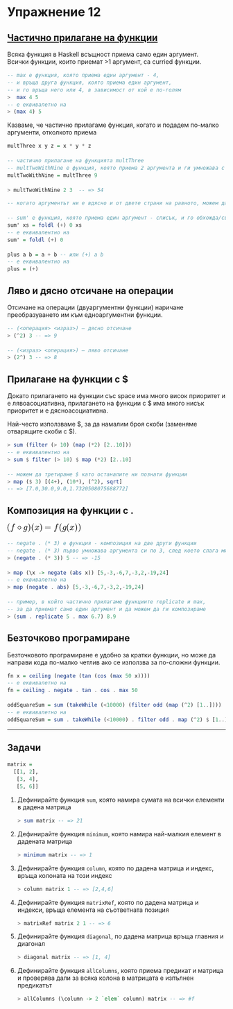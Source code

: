 # Упражнение 12

## [Частично прилагане на функции](http://learnyouahaskell.com/higher-order-functions#curried-functions)

Всяка функция в Haskell всъщност приема само един аргумент.  
Всички функции, които приемат >1 аргумент, са curried функции.

```haskell
-- max е функция, която приема един аргумент - 4,
-- и връща друга функция, която приема един аргумент,
-- и го връща него или 4, в зависимост от кой е по-голям
>  max 4 5  
-- е еквивалетно на
> (max 4) 5
```

Казваме, че частично прилагаме функция, когато и подадем по-малко аргументи, отколкото приема
```haskell
multThree x y z = x * y * z  

-- частично прилагане на функцията multThree
-- multTwoWithNine e функция, която приема 2 аргумента и ги умножава с 9
multTwoWithNine = multThree 9 

> multTwoWithNine 2 3  -- => 54
```

```haskell
-- когато аргументът ни е вдясно и от двете страни на равното, можем да го пропуснем

-- sum' е функция, която приема един аргумент - списък, и го обхожда/свива
sum' xs = foldl (+) 0 xs  
-- е еквивалентно на
sum' = foldl (+) 0

plus a b = a + b -- или (+) a b
-- е еквивалентно на
plus = (+)
```

## Ляво и дясно отсичане на операции

Отсичане на операции (двуаргументни функции) наричане преобразуването им към едноаргументни функции.

```haskell
-- (<операция> <израз>) — дясно отсичане
> (^2) 3 -- => 9

-- (<израз> <операция>) — ляво отсичане
> (2^) 3 -- => 8
```

## Прилагане на функции с $

Докато прилагането на функции със space има много висок приоритет и е лявоасоциативна, прилагането на функции с \$ има много нисък приоритет и е дясноасоциативна.  

Най-често използваме \$, за да намалим броя скоби (заменяме отварящите скоби с $).

```haskell
> sum (filter (> 10) (map (*2) [2..10]))
-- е еквивалентно на
> sum $ filter (> 10) $ map (*2) [2..10]

-- можем да третираме $ като останалите ни познати функции
> map ($ 3) [(4+), (10*), (^2), sqrt]
-- => [7.0,30.0,9.0,1.7320508075688772]
```

## Композиция на функции с .

![Function Composition](./function-composition.png)

```haskell
-- negate . (* 3) е функция - композиция на две други функции
-- negate . (* 3) първо умножава аргумента си по 3, след което слага минус пред получения резултат
> (negate . (* 3)) 5 -- => -15

> map (\x -> negate (abs x)) [5,-3,-6,7,-3,2,-19,24]
-- e еквивалетно на
> map (negate . abs) [5,-3,-6,7,-3,2,-19,24] 

-- пример, в който частично прилагаме функциите replicate и max, 
-- за да приемат само един аргумент и да можем да ги композираме
> (sum . replicate 5 . max 6.7) 8.9
```

## Безточково програмиране

Безточковото програмиране е удобно за кратки функции, но може да направи кода по-малко четлив ако се използва за по-сложни функции.

```haskell
fn x = ceiling (negate (tan (cos (max 50 x))))
-- е еквивалетно на
fn = ceiling . negate . tan . cos . max 50

oddSquareSum = sum (takeWhile (<10000) (filter odd (map (^2) [1..])))     
-- е еквивалетно на
oddSquareSum = sum . takeWhile (<10000) . filter odd . map (^2) $ [1..]  
```
---

## Задачи

```haskell
matrix =
  [[1, 2],
   [3, 4],
   [5, 6]]
```

1. Дефинирайте функция `sum`, която намира сумата на всички елементи в дадена матрица

    ```haskell
    > sum matrix -- => 21
    ```

2. Дефинирайте функция `minimum`, която намира най-малкия елемент в дадената матрица

    ```haskell
    > minimum matrix -- => 1
    ```

3. Дефинирайте функция `column`, която по дадена матрица и индекс, връща колоната на този индекс

    ```haskell
    > column matrix 1 -- => [2,4,6]
    ```

4. Дефинирайте функция `matrixRef`, която по дадена матрица и индекси, връща елемента на съответната позиция

    ```haskell
    > matrixRef matrix 2 1 -- => 6
    ```

5. Дефинирайте функция `diagonal`, по дадена матрица връща главния и диагонал

    ```haskell
    > diagonal matrix -- => [1, 4]
    ```

6. Дефинирайте функция `allColumns`, която приема предикат и матрица и проверява дали за всяка колона в матрицата е изпълнен предикатът

    ```haskell
    > allColumns (\column -> 2 `elem` column) matrix -- => #f
    ```